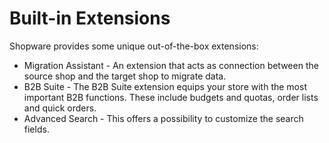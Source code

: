 # Built-in Extensions

Shopware provides some unique out-of-the-box extensions:

* Migration Assistant - An extension that acts as connection between the source shop and the target shop to migrate data.
* B2B Suite - The B2B Suite extension equips your store with the most important B2B functions. These include budgets and quotas, order lists and quick orders.
* Advanced Search - This offers a possibility to customize the search fields.
